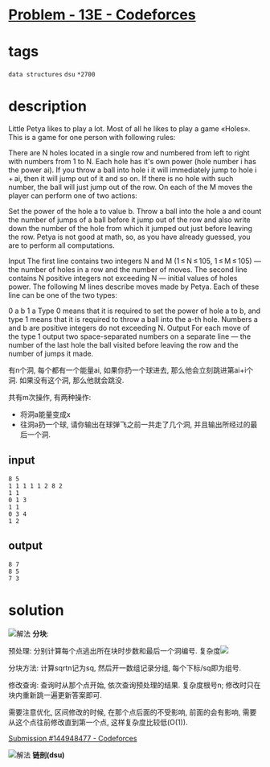 # [Problem - 13E - Codeforces](https://codeforces.com/problemset/problem/13/E)

# tags
`data structures` `dsu` `*2700`

# description

Little Petya likes to play a lot. Most of all he likes to play a game «Holes». This is a game for one person with following rules:

There are N holes located in a single row and numbered from left to right with numbers from 1 to N. Each hole has it's own power (hole number i has the power ai). If you throw a ball into hole i it will immediately jump to hole i + ai, then it will jump out of it and so on. If there is no hole with such number, the ball will just jump out of the row. On each of the M moves the player can perform one of two actions:

Set the power of the hole a to value b.
Throw a ball into the hole a and count the number of jumps of a ball before it jump out of the row and also write down the number of the hole from which it jumped out just before leaving the row.
Petya is not good at math, so, as you have already guessed, you are to perform all computations.

Input
The first line contains two integers N and M (1 ≤ N ≤ 105, 1 ≤ M ≤ 105) — the number of holes in a row and the number of moves. The second line contains N positive integers not exceeding N — initial values of holes power. The following M lines describe moves made by Petya. Each of these line can be one of the two types:

0 a b
1 a
Type 0 means that it is required to set the power of hole a to b, and type 1 means that it is required to throw a ball into the a-th hole. Numbers a and b are positive integers do not exceeding N.
Output
For each move of the type 1 output two space-separated numbers on a separate line — the number of the last hole the ball visited before leaving the row and the number of jumps it made.

有n个洞, 每个都有一个能量ai, 如果你扔一个球进去, 那么他会立刻跳进第ai+i个洞. 如果没有这个洞, 那么他就会跳没.

共有m次操作, 有两种操作:

- 将洞a能量变成x
- 往洞a扔一个球, 请你输出在球弹飞之前一共走了几个洞, 并且输出所经过的最后一个洞.

## input
```
8 5
1 1 1 1 1 2 8 2
1 1
0 1 3
1 1
0 3 4
1 2
```

## output
```
8 7
8 5
7 3
```

# solution

![](https://latex.codecogs.com/svg.image?n\sqrt{n})解法 **分块**:  

预处理: 分别计算每个点逃出所在块时步数和最后一个洞编号. 复杂度![](https://latex.codecogs.com/svg.image?n\sqrt{n})

分块方法: 计算sqrtn记为sq, 然后开一数组记录分组, 每个下标/sq即为组号.

修改查询: 查询时从那个点开始, 依次查询预处理的结果. 复杂度根号n; 修改时只在块内重新跳一遍更新答案即可.

需要注意优化, 区间修改的时候, 在那个点后面的不受影响, 前面的会有影响, 需要从这个点往前修改直到第一个点, 这样复杂度比较低(O(1)). 

[Submission #144948477 - Codeforces](https://codeforces.com/contest/13/submission/144948477)

![](https://latex.codecogs.com/svg.image?nlogn)解法 **链剖(dsu)**


